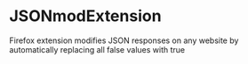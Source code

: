 # JSONmodExtension
Firefox extension modifies JSON responses on any website by automatically replacing all false values with true
